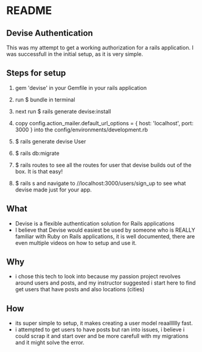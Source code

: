 # README

## Devise Authentication

This was my attempt to get a working authorization for a rails application. I was successfull in the initial setup, as it is very simple.

## Steps for setup

1. gem 'devise'  in your Gemfile in your rails application

2. run $ bundle  in terminal

3. next run $ rails generate devise:install

4. copy config.action_mailer.default_url_options = { host: 'localhost', port: 3000 } into the config/environments/development.rb

5. $ rails generate devise User

6. $ rails db:migrate

7. $ rails routes   to see all the routes for user that devise builds out of the box. It is that easy!

8. $ rails s and navigate to //localhost:3000/users/sign_up to see what devise made just for your app.

## What

* Devise is a flexible authentication solution for Rails applications
* I believe that Devise would easiest be used by someone who is REALLY familiar with Ruby on Rails applications, it is well documented, there are even multiple videos on how to setup and use it. 

## Why

* i chose this tech to look into because my passion project revolves around users and posts, and my instructor suggested i start here to find get users that have posts and also locations (cities)

## How

* its super simple to setup, it makes creating a user model reaalllllly fast.
* i attempted to get users to have posts but ran into issues, i believe i could scrap it and start over and be more carefull with my migrations and it might solve the error.



